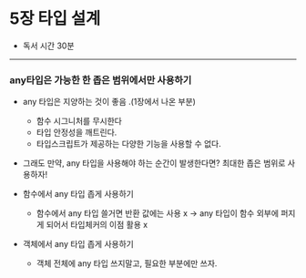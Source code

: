 # 5장 타입 설계

- 독서 시간 30분

---

### any타입은 가능한 한 좁은 범위에서만 사용하기

- any 타입은 지양하는 것이 좋음 .(1장에서 나온 부분)

  - 함수 시그니처를 무시한다
  - 타입 안정성을 깨트린다.
  - 타입스크립트가 제공하는 다양한 기능을 사용할 수 없다.

- 그래도 만약, any 타입을 사용해야 하는 순간이 발생한다면?
  최대한 좁은 범위로 사용하자!

- 함수에서 any 타입 좁게 사용하기

  - 함수에서 any 타입 쓸거면 반환 값에는 사용 x -> any 타입이 함수 외부에 퍼지게 되어서 타입체커의 이점 활용 x

- 객체에서 any 타입 좁게 사용하기
  - 객체 전체에 any 타입 쓰지말고, 필요한 부분에만 쓰자.
